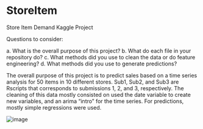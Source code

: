 # StoreItem
Store Item Demand Kaggle Project

Questions to consider:

a.	What is the overall purpose of this project?
b.	What do each file in your repository do?
c.	What methods did you use to clean the data or do feature engineering?
d.	What methods did you use to generate predictions?

The overall purpose of this project is to predict sales based on a time series analysis for 50 items in 10 different stores. Sub1, Sub2, and Sub3 are Rscripts that corresponds to submissions 1, 2, and 3, respectively. The cleaning of this data mostly consisted on used the date variable to create new variables, and an arima “intro” for the time series. For predictions, mostly simple regressions were used. 

![image](https://user-images.githubusercontent.com/77362007/111996475-ad041c80-8adf-11eb-8819-07ef848a6e17.png)
